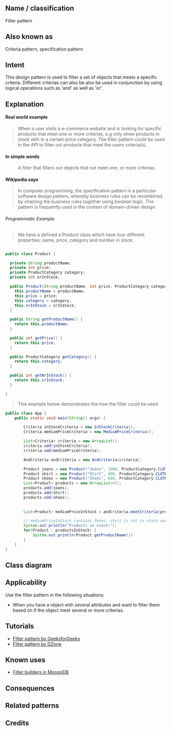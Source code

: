 ## Name / classification
Filter pattern
## Also known as
Criteria pattern, specification pattern
## Intent
This design pattern is used to filter a set of objects that meets a specific criteria.
Different criterias can also be also be used in conjunction by using logical operations
such as 'and' as well as 'or'. 
## Explanation
#### Real world example
> When a user visits a e-commerce website and is looking for specific products that
> meet one or more criterias, e.g only show products in stock with in a certain price category.
> The filter pattern could be used in the API to filter out products that meet the users criteria(s).

#### In simple words
> A filter that filters out objects that not meet one, or more criterias.

#### Wikipedia says
> In computer programming, the specification pattern is a particular software design pattern, whereby business rules can
> be recombined by chaining the business rules together using boolean logic. The pattern is frequently used in the 
> context of domain-driven design.

###### Programmatic Example
> We have a defined a Product class which have four different properties; name, price, category and number in stock.
> 
```java

public class Product {

  private String productName;
  private int price;
  private ProductCategory category;
  private int nrInStock;

  public Product(String productName, int price, ProductCategory category, int nrInStock) {
    this.productName = productName;
    this.price = price;
    this.category = category;
    this.nrInStock = nrInStock;
  }

  public String getProductName() {
    return this.productName;
  }

  public int getPrice() {
    return this.price;
  }

  public ProductCategory getCategory() {
    return this.category;
  }

  public int getNrInStock() {
    return this.nrInStock;
  }

}
```
> This example below demonstrates the how the filter could be used. 
```java
public class App {
    public static void main(String[] args) {

        Criteria inStockCriteria = new InStockCriteria();
        Criteria mediumPriceCriteria = new MediumPriceCriteria();

        List<Criteria> criteria = new ArrayList();
        criteria.add(inStockCriteria);
        criteria.add(mediumPriceCriteria);

        AndCriteria andCriteria = new AndCriteria(criteria);

        Product jeans = new Product("Jeans", 1000, ProductCategory.CLOTHING, 4);
        Product shirt = new Product("Shirt", 400, ProductCategory.CLOTHING, 0);
        Product shoes = new Product("Shoes", 600, ProductCategory.CLOTHING, 2);
        List<Product> products = new ArrayList<>();
        products.add(jeans);
        products.add(shirt);
        products.add(shoes);
        
        
        List<Product> mediumPriceInStock = andCriteria.meetCriteria(products);

        // mediumPriceInStock contains Shoes, shirt is not in stock and jeans does not meet the price criteria.
        System.out.println("Products in stock:");
        for(Product : productsInStock) {
            System.out.println(Product.getProductName())
        }
    }
}

```

## Class diagram


## Applicability
Use the filter pattern in the following situations.
* When you have a object with several attributes and want to filter them based on if the object meet
several or more criterias. 

## Tutorials
* [Filter pattern by GeeksforGeeks](https://www.geeksforgeeks.org/filter-pattern-in-java/)
* [Filter pattern by DZone](https://dzone.com/articles/using-filter-design-pattern-in-java)

## Known uses
* [Filter builders in MongoDB](https://www.mongodb.com/docs/drivers/java/sync/current/fundamentals/builders/filters/)

## Consequences
>  
## Related patterns

## Credits